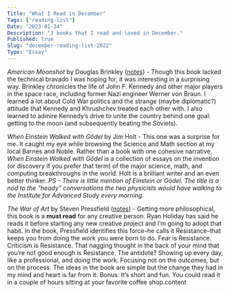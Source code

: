 ```yaml
---
Title: "What I Read in December"
Tags: ["reading-list"]
Date: "2023-01-24"
Description: "3 books that I read and loved in December."
Published: true
Slug: "december-reading-list-2022"
Type: "Essay"
---
```

*American Moonshot* by Douglas Brinkley ([notes](https://www.dltn.io/posts/book-notes-american-moonshot)) - Though this book lacked the technical bravado I was hoping for, it was interesting in a surprising way. Brinkley chronicles the life of John F. Kennedy and other major players in the space race, including former Nazi engineer Werner von Braun. I learned a lot about Cold War politics and the strange (maybe diplomatic?) attitude that Kennedy and Khrushchev treated each other with. I also learned to admire Kennedy’s drive to unite the country behind one goal: getting to the moon (and subsequently beating the Soviets).

*When Einstein Walked with Gödel* by Jim Holt - This one was a surprise for me. It caught my eye while browsing the Science and Math section at my local Barnes and Noble. Rather than a book with one cohesive narrative, *When Einstein Walked with Gödel* is a collection of essays on the invention (or discovery if you prefer that term) of the major science, math, and computing breakthroughs in the world. Holt is a brilliant writer and an even better thinker. *PS - There is little mention of Einstein or Gödel. The title is a nod to the “heady” conversations the two physicists would have walking to the Institute for Advanced Study every morning.*

*The War of Art* by Steven Pressfield ([notes](https://www.dltn.io/posts/the-war-of-art)) - Getting more philosophical, this book is a **must read** for any creative person. Ryan Holiday has said he reads it before starting any new creative project and I’m going to adopt that habit. In the book, Pressfield identifies this force–he calls it Resistance–that keeps you from doing the work you were born to do. Fear is Resistance. Criticism is Resistance. That nagging thought in the back of your mind that you’re not good enough is Resistance. The antidote? Showing up every day, like a professional, and doing the work. Focusing not on the outcomes, but on the process. The ideas in the book are simple but the change they had in my mind and heart is far from it. Bonus: It’s short and fun. You could read it in a couple of hours sitting at your favorite coffee shop.content